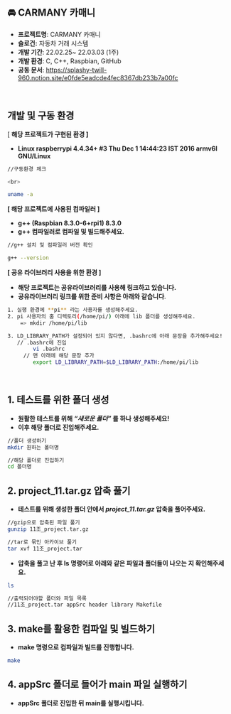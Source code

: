 ## 🚘 CARMANY 카매니


- **프로젝트명**: CARMANY 카매니
- **슬로건:** 자동차 거래 시스템
- **개발 기간**: 22.02.25~ 22.03.03 (1주)
- **개발 환경**: C, C++, Raspbian, GitHub
- **공동 문서**: https://splashy-twill-960.notion.site/e0fde5eadcde4fec8367db233b7a00fc



<br>


## 개발 및 구동 환경


 [ **해당 프로젝트가 구현된 환경 ]** 

- **Linux raspberrypi 4.4.34+ #3 Thu Dec 1 14:44:23 IST 2016 armv6l GNU/Linux**

```bash
//구동환경 체크

<br>

uname -a
```

**[ 해당 프로젝트에 사용된 컴파일러 ]**

- **g++ (Raspbian 8.3.0-6+rpi1) 8.3.0**
- **g++ 컴파일러로 컴파일 및 빌드해주세요.**

```bash
//g++ 설치 및 컴파일러 버전 확인

g++ --version
```

**[ 공유 라이브러리 사용을 위한 환경 ]**

- **해당 프로젝트는 공유라이브러리를 사용해 링크하고 있습니다.**
- **공유라이브러리 링크를 위한 준비 사항은 아래와 같습니다**.

```bash
1. 실행 환경에 **pi** 라는 사용자를 생성해주세요.
2. pi 사용자의 홈 디렉토리(/home/pi/) 아래에 lib 폴더를 생성해주세요.
	=> mkdir /home/pi/lib

3. LD_LIBRARY_PATH가 설정되어 있지 않다면, .bashrc에 아래 문장을 추가해주세요!
   // .bashrc에 진입
		vi .bashrc
	 // 맨 아래에 해당 문장 추가
		export LD_LIBRARY_PATH=$LD_LIBRARY_PATH:/home/pi/lib
```


<br>


## 1.  테스트를 위한 폴더 생성


- **원활한 테스트를 위해 *“새로운 폴더”* 를 하나 생성해주세요!**
- **이후 해당 폴더로 진입해주세요.**

```bash
//폴더 생성하기
mkdir 원하는 폴더명

//해당 폴더로 진입하기
cd 폴더명
```

## 2. project_11.tar.gz 압축 풀기


- **테스트를 위해 생성한 폴더 안에서 *project_11.tar.gz* 압축을 풀어주세요.**

```bash
//gzip으로 압축된 파일 풀기
gunzip 11조_project.tar.gz

//tar로 묶인 아카이브 풀기
tar xvf 11조_project.tar
```

- **압축을 풀고 난 후 ls 명령어로 아래와 같은 파일과 폴더들이 나오는 지 확인해주세요.**

```bash
ls

//출력되어야할 폴더와 파일 목록
//11조_project.tar appSrc header library Makefile
```

## 3. make를 활용한 컴파일 및 빌드하기


- **make 명령으로 컴파일과 빌드를 진행합니다.**

```bash
make
```

## 4. appSrc 폴더로 들어가 main 파일 실행하기


- **appSrc 폴더로 진입한 뒤 main를 실행시킵니다.**
